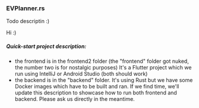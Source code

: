 ### EVPlanner.rs

Todo descriptin :)

Hi :)

##### Quick-start project description:
- the frontend is in the frontend2 folder (the "frontend" folder got nuked, the number two is for nostalgic purposes)
  It's a Flutter project which we run using IntelliJ or Android Studio (both should work)
- the backend is in the "backend" folder. It's using Rust but we have some Docker images which have to be built and ran.
  If we find time, we'll update this description to showcase how to run both frontend and backend. Please ask us directly in the meantime.
